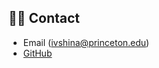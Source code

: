 ---
---


 
## 👋🏻 Contact

- Email (ivshina@princeton.edu)
- [GitHub](https://github.com/kateivshina)
